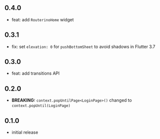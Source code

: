 ## 0.4.0

- feat: add `RouterinoHome` widget

## 0.3.1

- fix: set `elevation: 0` for `pushBottomSheet` to avoid shadows in Flutter 3.7

## 0.3.0

- feat: add transitions API

## 0.2.0

- **BREAKING:** `context.popUntilPage<LoginPage>()` changed to `context.popUntil(LoginPage)`

## 0.1.0

- initial release
